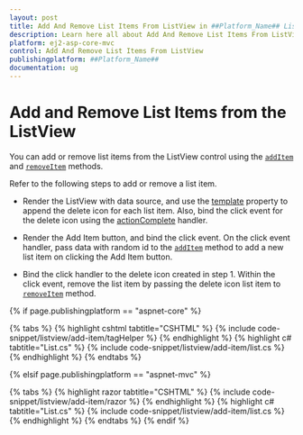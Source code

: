 ```yaml
---
layout: post
title: Add And Remove List Items From ListView in ##Platform_Name## ListView Control | Syncfusion
description: Learn here all about Add And Remove List Items From ListView in Syncfusion ##Platform_Name## ListView control of syncfusion and more.
platform: ej2-asp-core-mvc
control: Add And Remove List Items From ListView
publishingplatform: ##Platform_Name##
documentation: ug
---
```


# Add and Remove List Items from the ListView

You can add or remove list items from the ListView control using the [`addItem`](https://ej2.syncfusion.com/documentation/api/list-view/#additem) and [`removeItem`](https://ej2.syncfusion.com/documentation/api/list-view/#removeitem) methods.

Refer to the following steps to add or remove a list item.

* Render the ListView with data source, and use the [template](https://ej2.syncfusion.com/documentation/api/list-view/#template) property to append the delete icon
for each list item. Also, bind the click event for the delete icon using the [actionComplete](https://ej2.syncfusion.com/documentation/api/list-view/#actioncomplete) handler.

* Render the Add Item button, and bind the click event. On the click event handler, pass data with random id to the [`addItem`](https://ej2.syncfusion.com/documentation/api/list-view/#additem) method to add a new list item on clicking the Add Item button.

* Bind the click handler to the delete icon created in step 1. Within the click event, remove the list item by passing the delete icon list item to [`removeItem`](https://ej2.syncfusion.com/documentation/api/list-view/#removeitem) method.

{% if page.publishingplatform == "aspnet-core" %}

{% tabs %}
{% highlight cshtml tabtitle="CSHTML" %}
{% include code-snippet/listview/add-item/tagHelper %}
{% endhighlight %}
{% highlight c# tabtitle="List.cs" %}
{% include code-snippet/listview/add-item/list.cs %}
{% endhighlight %}
{% endtabs %}

{% elsif page.publishingplatform == "aspnet-mvc" %}

{% tabs %}
{% highlight razor tabtitle="CSHTML" %}
{% include code-snippet/listview/add-item/razor %}
{% endhighlight %}
{% highlight c# tabtitle="List.cs" %}
{% include code-snippet/listview/add-item/list.cs %}
{% endhighlight %}
{% endtabs %}
{% endif %}

